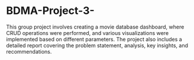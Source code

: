 # BDMA-Project-3-
This group project involves creating a movie database dashboard, where CRUD operations were performed, and various visualizations were implemented based on different parameters. The project also includes a detailed report covering the problem statement, analysis, key insights, and recommendations.
